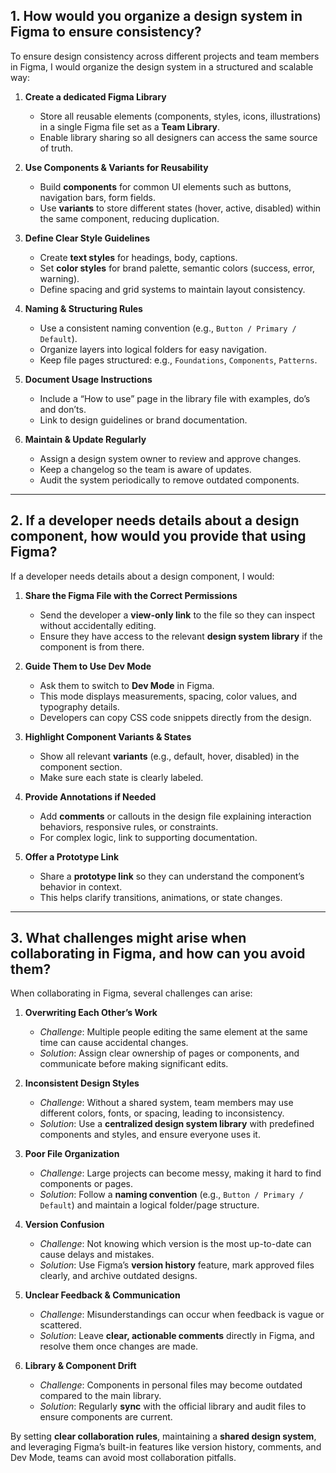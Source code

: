 ## 1. How would you organize a design system in Figma to ensure consistency?

To ensure design consistency across different projects and team members in Figma, I would organize the design system in a structured and scalable way:

1. **Create a dedicated Figma Library**  
   - Store all reusable elements (components, styles, icons, illustrations) in a single Figma file set as a **Team Library**.  
   - Enable library sharing so all designers can access the same source of truth.

2. **Use Components & Variants for Reusability**  
   - Build **components** for common UI elements such as buttons, navigation bars, form fields.  
   - Use **variants** to store different states (hover, active, disabled) within the same component, reducing duplication.

3. **Define Clear Style Guidelines**  
   - Create **text styles** for headings, body, captions.  
   - Set **color styles** for brand palette, semantic colors (success, error, warning).  
   - Define spacing and grid systems to maintain layout consistency.

4. **Naming & Structuring Rules**  
   - Use a consistent naming convention (e.g., `Button / Primary / Default`).  
   - Organize layers into logical folders for easy navigation.  
   - Keep file pages structured: e.g., `Foundations`, `Components`, `Patterns`.

5. **Document Usage Instructions**  
   - Include a “How to use” page in the library file with examples, do’s and don’ts.  
   - Link to design guidelines or brand documentation.

6. **Maintain & Update Regularly**  
   - Assign a design system owner to review and approve changes.  
   - Keep a changelog so the team is aware of updates.  
   - Audit the system periodically to remove outdated components.

---

## 2. If a developer needs details about a design component, how would you provide that using Figma?

If a developer needs details about a design component, I would:  

1. **Share the Figma File with the Correct Permissions**  
   - Send the developer a **view-only link** to the file so they can inspect without accidentally editing.  
   - Ensure they have access to the relevant **design system library** if the component is from there.

2. **Guide Them to Use Dev Mode**  
   - Ask them to switch to **Dev Mode** in Figma.  
   - This mode displays measurements, spacing, color values, and typography details.  
   - Developers can copy CSS code snippets directly from the design.

3. **Highlight Component Variants & States**  
   - Show all relevant **variants** (e.g., default, hover, disabled) in the component section.  
   - Make sure each state is clearly labeled.

4. **Provide Annotations if Needed**  
   - Add **comments** or callouts in the design file explaining interaction behaviors, responsive rules, or constraints.  
   - For complex logic, link to supporting documentation.

5. **Offer a Prototype Link**  
   - Share a **prototype link** so they can understand the component’s behavior in context.  
   - This helps clarify transitions, animations, or state changes.

---

## 3. What challenges might arise when collaborating in Figma, and how can you avoid them?

When collaborating in Figma, several challenges can arise:  

1. **Overwriting Each Other’s Work**  
   - *Challenge*: Multiple people editing the same element at the same time can cause accidental changes.  
   - *Solution*: Assign clear ownership of pages or components, and communicate before making significant edits.

2. **Inconsistent Design Styles**  
   - *Challenge*: Without a shared system, team members may use different colors, fonts, or spacing, leading to inconsistency.  
   - *Solution*: Use a **centralized design system library** with predefined components and styles, and ensure everyone uses it.

3. **Poor File Organization**  
   - *Challenge*: Large projects can become messy, making it hard to find components or pages.  
   - *Solution*: Follow a **naming convention** (e.g., `Button / Primary / Default`) and maintain a logical folder/page structure.

4. **Version Confusion**  
   - *Challenge*: Not knowing which version is the most up-to-date can cause delays and mistakes.  
   - *Solution*: Use Figma’s **version history** feature, mark approved files clearly, and archive outdated designs.

5. **Unclear Feedback & Communication**  
   - *Challenge*: Misunderstandings can occur when feedback is vague or scattered.  
   - *Solution*: Leave **clear, actionable comments** directly in Figma, and resolve them once changes are made.

6. **Library & Component Drift**  
   - *Challenge*: Components in personal files may become outdated compared to the main library.  
   - *Solution*: Regularly **sync** with the official library and audit files to ensure components are current.

By setting **clear collaboration rules**, maintaining a **shared design system**, and leveraging Figma’s built-in features like version history, comments, and Dev Mode, teams can avoid most collaboration pitfalls.
